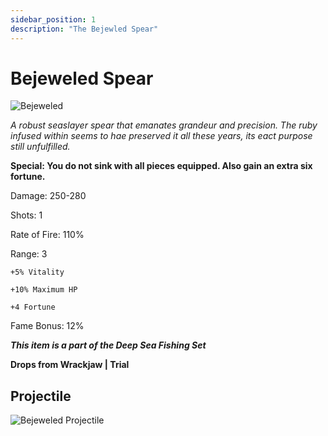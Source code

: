 ```yaml
---
sidebar_position: 1
description: "The Bejewled Spear"
---
```


# Bejeweled Spear

![Bejeweled](https://i.imgur.com/kJEOJEl.png)

<i>A robust seaslayer spear that emanates grandeur and precision. The ruby infused within seems to hae preserved it all these years, its eact purpose still unfulfilled.</i>

**Special: You do not sink with all pieces equipped. Also gain an extra six fortune.**

Damage: 250-280

Shots: 1

Rate of Fire: 110%

Range: 3

    +5% Vitality
    
    +10% Maximum HP
    
    +4 Fortune

Fame Bonus: 12%

***This item is a part of the Deep Sea Fishing Set***

**Drops from Wrackjaw | Trial**

## Projectile

![Bejeweled Projectile](https://cdn.discordapp.com/attachments/1160376179996496013/1187866766777524308/Bejeweled_Spear.gif?ex=65987222&is=6585fd22&hm=4d976c97c42ebc3001cd5e17be0a7ff9aec3116c5852b447e3295ea742e080b8&)
